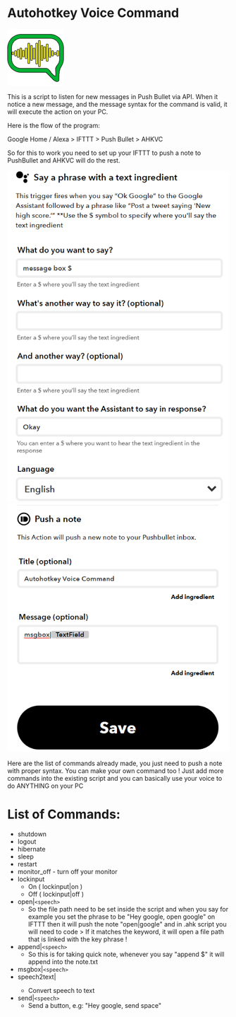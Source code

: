 # Autohotkey Voice Command
![alt text](icon.png)


This is a script to listen for new messages in Push Bullet via API.
When it notice a new message, and the message syntax for the command is valid, it will execute the action on your PC.

Here is the flow of the program:

Google Home / Alexa > IFTTT > Push Bullet > AHKVC

So for this to work you need to set up your IFTTT to push a note to PushBullet and AHKVC will do the rest.

![alt text](setup1.png)
![alt text](setup2.png)

Here are the list of commands already made, you just need to push a note with proper syntax. You can make your own command too !
Just add more commands into the existing script and you can basically use your voice to do ANYTHING on your PC

# List of Commands:
* shutdown
* logout
* hibernate
* sleep
* restart
* monitor_off - turn off your monitor
* lockinput
  - On ( lockinput|on  )
  - Off ( lockinput|off )
* open|`<speech>`
  - So the file path need to be set inside the script and when you say for example you set the phrase to be "Hey google, open google" on IFTTT then it will push the note "open|google" and in .ahk script you will need to code > If it matches the keyword, it will open a file path that is linked with the key phrase !
* append|`<speech>`
  - So this is for taking quick note, whenever you say "append $" it will append into the note.txt
* msgbox|`<speech>`
* speech2text|<speech>
  - Convert speech to text
* send|`<speech>`
  - Send a button, e.g: "Hey google, send space"
